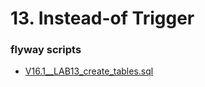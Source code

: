 # 13. Instead-of Trigger

### flyway scripts
+ [V16.1__LAB13_create_tables.sql](../flyway-6.4.1/sql/V16.1__LAB13_create_tables.sql)

